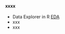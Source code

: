 #### xxxx



* Data Explorer in R [EDA](https://www.journaldev.com/52408/dataexplorer-in-r)  
* xxx
* xxx


